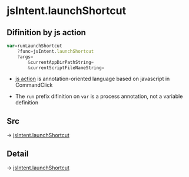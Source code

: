 # jsIntent.launchShortcut

## Difinition by js action

```js.js
var=runLaunchShortcut
	?func=jsIntent.launchShortcut
	?args=
		&currentAppDirPathString=
		&currentScriptFileNameString=
```

- [js action](#) is annotation-oriented language based on javascript in CommandClick

- The `run` prefix difinition on `var` is a process annotation, not a variable definition

## Src

-> [jsIntent.launchShortcut](https://github.com/puutaro/CommandClick/blob/master/app/src/main/java/com/puutaro/commandclick/fragment_lib/terminal_fragment/js_interface/JsIntent.kt#L104)

## Detail

-> [jsIntent.launchShortcut](https://github.com/puutaro/CommandClick/blob/master/md/developer/js_interface/details/JsIntent/launchShortcut.md)
